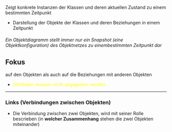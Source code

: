 Zeigt konkrete Instanzen der Klassen und deren aktuellen Zustand zu einem bestimmten Zeitpunkt
- Darstellung der Objekte der  Klassen und deren Beziehungen in einem Zeitpunkt

###### Ein Objektdiagramm stellt immer nur ein Snapshot (eine Objektkonfiguration) des Objektnetzes zu einembestimmten Zeitpunkt dar

## Fokus
auf den Objekten als auch auf die Beziehungen mit anderen Objekten
- <span style="color:#ffff00">Attributen mussen nicht angegeben werden</span>

---
### Links (Verbindungen zwischen Objekten)
- Die Verbindung zwischen zwei Objekten, wird mit seiner Rolle bescrieben (in **welcher Zusammenhang** stehen die zwei Objekten miteinander)
